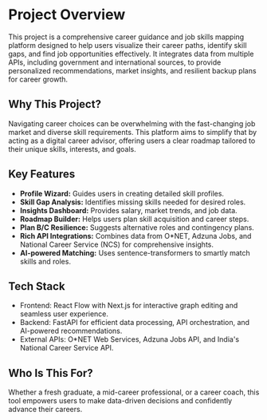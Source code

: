 # Project Overview

This project is a comprehensive career guidance and job skills mapping platform designed to help users visualize their career paths, identify skill gaps, and find job opportunities effectively. It integrates data from multiple APIs, including government and international sources, to provide personalized recommendations, market insights, and resilient backup plans for career growth.

## Why This Project?

Navigating career choices can be overwhelming with the fast-changing job market and diverse skill requirements. This platform aims to simplify that by acting as a digital career advisor, offering users a clear roadmap tailored to their unique skills, interests, and goals.

## Key Features

- **Profile Wizard:** Guides users in creating detailed skill profiles.
- **Skill Gap Analysis:** Identifies missing skills needed for desired roles.
- **Insights Dashboard:** Provides salary, market trends, and job data.
- **Roadmap Builder:** Helps users plan skill acquisition and career steps.
- **Plan B/C Resilience:** Suggests alternative roles and contingency plans.
- **Rich API Integrations:** Combines data from O*NET, Adzuna Jobs, and National Career Service (NCS) for comprehensive insights.
- **AI-powered Matching:** Uses sentence-transformers to smartly match skills and roles.

## Tech Stack

- Frontend: React Flow with Next.js for interactive graph editing and seamless user experience.
- Backend: FastAPI for efficient data processing, API orchestration, and AI-powered recommendations.
- External APIs: O*NET Web Services, Adzuna Jobs API, and India's National Career Service API.

## Who Is This For?

Whether a fresh graduate, a mid-career professional, or a career coach, this tool empowers users to make data-driven decisions and confidently advance their careers.
